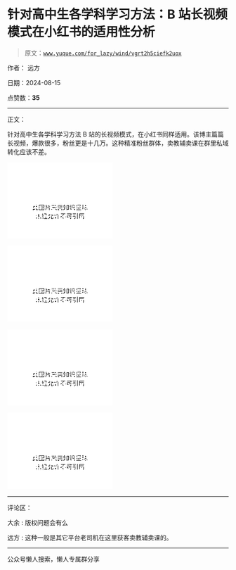 # 针对高中生各学科学习方法：B 站长视频模式在小红书的适用性分析

> 原文：[`www.yuque.com/for_lazy/wind/vgrt2h5ciefk2uox`](https://www.yuque.com/for_lazy/wind/vgrt2h5ciefk2uox)

作者： 远方

日期：2024-08-15

点赞数：**35**

* * *

正文：

针对高中生各学科学习方法 B 站的长视频模式，在小红书同样适用。该博主篇篇长视频，爆款很多，粉丝更是十几万。这种精准粉丝群体，卖教辅卖课在群里私域转化应该不差。

![](img/f4a6ef38fee8261dfb59ef380b13991a.png "None")

![](img/df4a24bbf4a30fd5e4ffa2202d6ea483.png "None")

![](img/f3addde0379c40d48e2ada2853306b6d.png "None")

![](img/b55a903813143406ff1e78b5cabf559f.png "None")

* * *

评论区：

大余 : 版权问题会有么

远方 : 这种一般是其它平台老司机在这里获客卖教辅卖课的。

* * *

公众号懒人搜索，懒人专属群分享